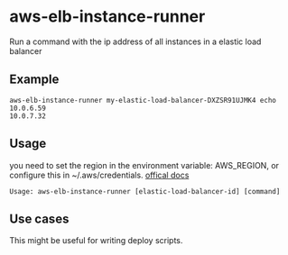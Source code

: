 # aws-elb-instance-runner

Run a command with the ip address of all instances in a elastic load balancer

## Example
```
aws-elb-instance-runner my-elastic-load-balancer-DXZSR91UJMK4 echo
10.0.6.59
10.0.7.32
```

## Usage
you need to set the region in the environment variable: AWS_REGION, or configure this in ~/.aws/credentials. [offical docs](http://docs.aws.amazon.com/AWSJavaScriptSDK/guide/node-configuring.html)

```
Usage: aws-elb-instance-runner [elastic-load-balancer-id] [command]
```

## Use cases
This might be useful for writing deploy scripts.
